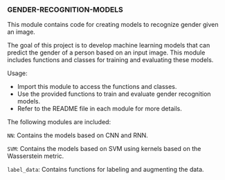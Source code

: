 ### GENDER-RECOGNITION-MODELS


This module contains code for creating models to recognize gender given an image.

The goal of this project is to develop machine learning models that can predict the gender of a person based on an input image. This module includes functions and classes for training and evaluating these models.

Usage:
- Import this module to access the functions and classes.
- Use the provided functions to train and evaluate gender recognition models.
- Refer to the README file in each module for more details.

The following modules are included:

`NN`: Contains the models based on CNN and RNN.

`SVM`: Contains the models based on SVM using kernels based on the Wasserstein metric.

`label_data`: Contains functions for labeling and augmenting the data.




